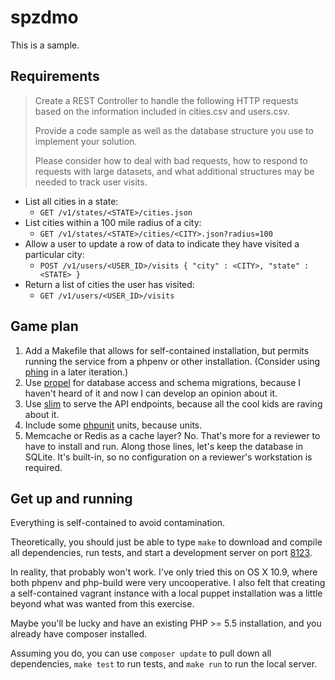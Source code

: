 spzdmo
======

This is a sample.

## Requirements

> Create a REST Controller to handle the following HTTP
> requests based on the information included in cities.csv
> and users.csv.
>
> Provide a code sample as well as the database
> structure you use to implement your solution.
>
> Please consider how to deal with bad requests, how to respond
> to requests with large datasets, and what additional structures
> may be needed to track user visits.

* List all cities in a state:
  - ``GET /v1/states/<STATE>/cities.json``
* List cities within a 100 mile radius of a city:
  - ``GET /v1/states/<STATE>/cities/<CITY>.json?radius=100``
* Allow a user to update a row of data to indicate they have
  visited a particular city:
  - ``POST /v1/users/<USER_ID>/visits
      {
        "city" : <CITY>,
        "state" : <STATE>
      }``
* Return a list of cities the user has visited:
  - ``GET /v1/users/<USER_ID>/visits``

## Game plan

1. Add a Makefile that allows for self-contained installation,
   but permits running the service from a phpenv or other
   installation. (Consider using [phing](http://www.phing.info)
   in a later iteration.)
2. Use [propel](http://propelorm.org) for database access and
   schema migrations, because I haven't heard of it and now
   I can develop an opinion about it.
3. Use [slim](http://www.slimframework.com) to serve the API
   endpoints, because all the cool kids are raving about it.
4. Include some [phpunit](http://phpunit.de) units, because units.
5. Memcache or Redis as a cache layer? No. That's more for a reviewer
   to have to install and run. Along those lines, let's keep the
   database in SQLite. It's built-in, so no configuration on
   a reviewer's workstation is required.

## Get up and running

Everything is self-contained to avoid contamination.

Theoretically, you should just be able to type ``make`` to
download and compile all dependencies, run tests, and start
a development server on port [8123](http://localhost:8123).

In reality, that probably won't work. I've only tried this
on OS X 10.9, where both phpenv and php-build were very
uncooperative. I also felt that creating a self-contained
vagrant instance with a local puppet installation was a
little beyond what was wanted from this exercise.

Maybe you'll be lucky and have an existing PHP &gt;= 5.5
installation, and you already have composer installed.

Assuming you do, you can use ``composer update`` to pull
down all dependencies, ``make test`` to run tests, and
``make run`` to run the local server.
